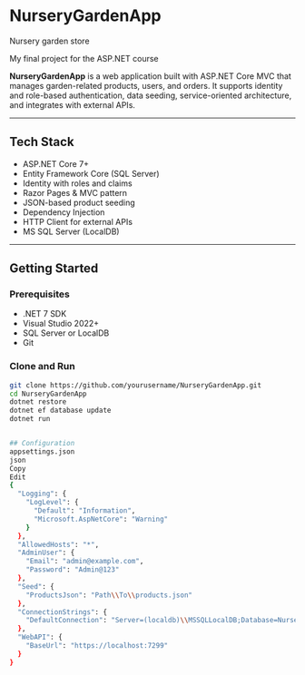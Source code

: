 # NurseryGardenApp
Nursery garden store

My final project for the ASP.NET course

**NurseryGardenApp** is a web application built with ASP.NET Core MVC that manages garden-related products, users, and orders. It supports identity and role-based authentication, data seeding, service-oriented architecture, and integrates with external APIs.

---

## Tech Stack

- ASP.NET Core 7+
- Entity Framework Core (SQL Server)
- Identity with roles and claims
- Razor Pages & MVC pattern
- JSON-based product seeding
- Dependency Injection
- HTTP Client for external APIs
- MS SQL Server (LocalDB)

---

## Getting Started

### Prerequisites

- .NET 7 SDK
- Visual Studio 2022+
- SQL Server or LocalDB
- Git

### Clone and Run

```bash
git clone https://github.com/yourusername/NurseryGardenApp.git
cd NurseryGardenApp
dotnet restore
dotnet ef database update
dotnet run


## Configuration
appsettings.json
json
Copy
Edit
{
  "Logging": {
    "LogLevel": {
      "Default": "Information",
      "Microsoft.AspNetCore": "Warning"
    }
  },
  "AllowedHosts": "*",
  "AdminUser": {
    "Email": "admin@example.com",
    "Password": "Admin@123"
  },
  "Seed": {
    "ProductsJson": "Path\\To\\products.json"
  },
  "ConnectionStrings": {
    "DefaultConnection": "Server=(localdb)\\MSSQLLocalDB;Database=NurseryGardenApp;Trusted_Connection=True;TrustServerCertificate=True;"
  },
  "WebAPI": {
    "BaseUrl": "https://localhost:7299"
  }
}
